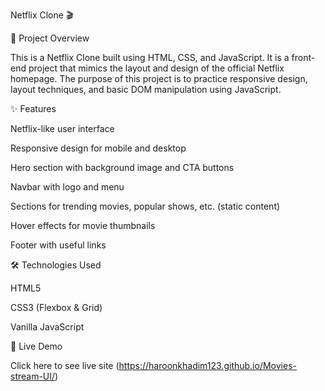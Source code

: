 Netflix Clone 🎬

📌 Project Overview

This is a Netflix Clone built using HTML, CSS, and JavaScript. It is a front-end project that mimics the layout and design of the official Netflix homepage. The purpose of this project is to practice responsive design, layout techniques, and basic DOM manipulation using JavaScript.

✨ Features

Netflix-like user interface

Responsive design for mobile and desktop

Hero section with background image and CTA buttons

Navbar with logo and menu

Sections for trending movies, popular shows, etc. (static content)

Hover effects for movie thumbnails

Footer with useful links


🛠️ Technologies Used

HTML5

CSS3 (Flexbox & Grid)

Vanilla JavaScript


🔗 Live Demo

Click here to see live site
(https://haroonkhadim123.github.io/Movies-stream-UI/)



